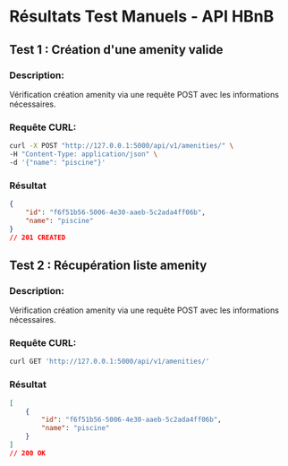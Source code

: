 # Résultats Test Manuels - API HBnB
## Test 1 : Création d'une amenity valide
### Description:
Vérification création amenity via une requête POST avec les informations nécessaires.
### Requête CURL:
```bash
curl -X POST "http://127.0.0.1:5000/api/v1/amenities/" \
-H "Content-Type: application/json" \
-d '{"name": "piscine"}'
```
### Résultat
```json
{
    "id": "f6f51b56-5006-4e30-aaeb-5c2ada4ff06b",
    "name": "piscine"
}
// 201 CREATED
```
## Test 2 : Récupération liste amenity
### Description:
Vérification création amenity via une requête POST avec les informations nécessaires.
### Requête CURL:
```bash
curl GET 'http://127.0.0.1:5000/api/v1/amenities/'
```
### Résultat
```json
[
    {
        "id": "f6f51b56-5006-4e30-aaeb-5c2ada4ff06b",
        "name": "piscine"
    }
]
// 200 OK
```